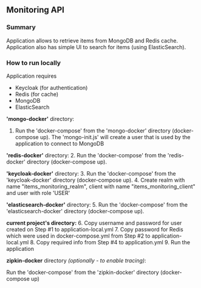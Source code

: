 ## Monitoring API
### Summary
Application allows to retrieve items from MongoDB and Redis cache.
Application also has simple UI to search for items (using ElasticSearch).

### How to run locally
Application requires 
- Keycloak (for authentication) 
- Redis (for cache)
- MongoDB
- ElasticSearch

**'mongo-docker'** directory:
1. Run the 'docker-compose' from the 'mongo-docker' directory (docker-compose up). The 'mongo-init.js' will create a
   user that is used by the application to connect to MongoDB

**'redis-docker'** directory:
2. Run the 'docker-compose' from the 'redis-docker' directory (docker-compose up).

**'keycloak-docker'** directory:
3. Run the 'docker-compose' from the 'keycloak-docker' directory (docker-compose up).
4. Create realm with name "items_monitoring_realm", client with name "items_monitoring_client" and user with role 'USER'

**'elasticsearch-docker'** directory:
5. Run the 'docker-compose' from the 'elasticsearch-docker' directory (docker-compose up).

**current project's directory:**
6. Copy username and password for user created on Step #1 to application-local.yml
7. Copy password for Redis which were used in docker-compose.yml from Step #2 to application-local.yml
8. Copy required info from Step #4 to application.yml
9. Run the application

**zipkin-docker** directory _(optionally - to enable tracing)_:

Run the 'docker-compose' from the 'zipkin-docker' directory (docker-compose up)